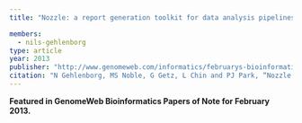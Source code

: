 ```yaml
---
title: "Nozzle: a report generation toolkit for data analysis pipelines"

members:
  - nils-gehlenborg
type: article
year: 2013
publisher: "http://www.genomeweb.com/informatics/februarys-bioinformatics-papers-note"
citation: "N Gehlenborg, MS Noble, G Getz, L Chin and PJ Park, “Nozzle: a report generation toolkit for data analysis pipelines“, *Bioinformatics* **29**:1089-1091 (2013)."
---
```

**Featured in GenomeWeb Bioinformatics Papers of Note for February 2013.**